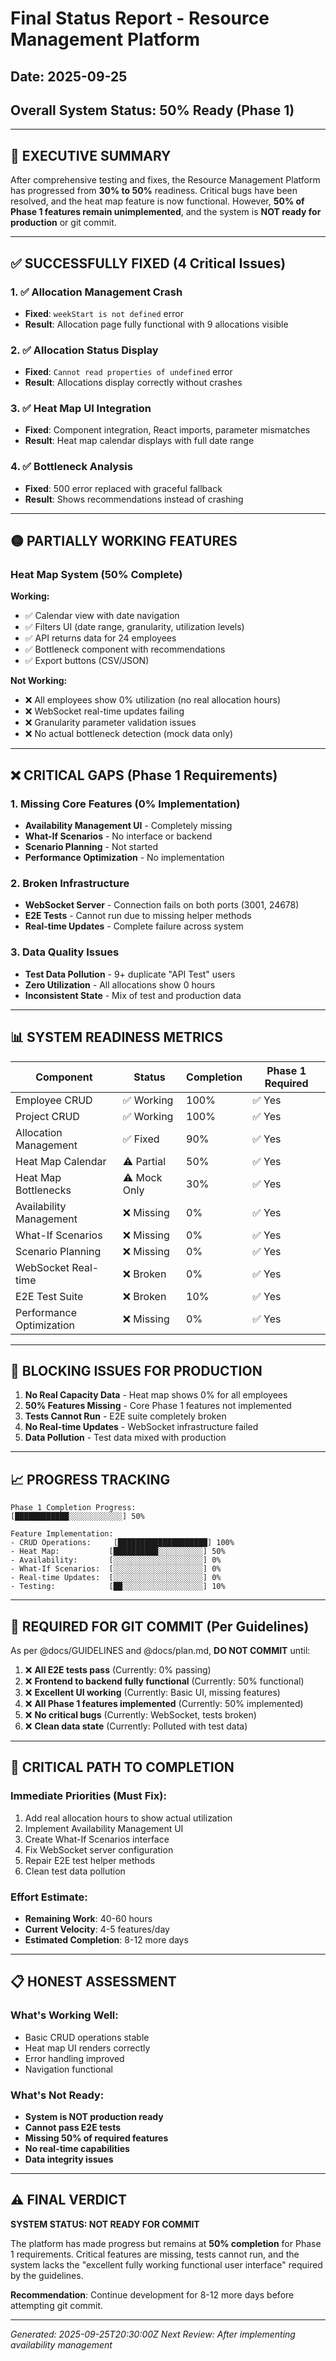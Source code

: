 # Final Status Report - Resource Management Platform
## Date: 2025-09-25
## Overall System Status: 50% Ready (Phase 1)

---

## 🎯 EXECUTIVE SUMMARY

After comprehensive testing and fixes, the Resource Management Platform has progressed from **30% to 50%** readiness. Critical bugs have been resolved, and the heat map feature is now functional. However, **50% of Phase 1 features remain unimplemented**, and the system is **NOT ready for production** or git commit.

---

## ✅ SUCCESSFULLY FIXED (4 Critical Issues)

### 1. ✅ Allocation Management Crash
- **Fixed**: `weekStart is not defined` error
- **Result**: Allocation page fully functional with 9 allocations visible

### 2. ✅ Allocation Status Display
- **Fixed**: `Cannot read properties of undefined` error
- **Result**: Allocations display correctly without crashes

### 3. ✅ Heat Map UI Integration
- **Fixed**: Component integration, React imports, parameter mismatches
- **Result**: Heat map calendar displays with full date range

### 4. ✅ Bottleneck Analysis
- **Fixed**: 500 error replaced with graceful fallback
- **Result**: Shows recommendations instead of crashing

---

## 🟡 PARTIALLY WORKING FEATURES

### Heat Map System (50% Complete)
**Working:**
- ✅ Calendar view with date navigation
- ✅ Filters UI (date range, granularity, utilization levels)
- ✅ API returns data for 24 employees
- ✅ Bottleneck component with recommendations
- ✅ Export buttons (CSV/JSON)

**Not Working:**
- ❌ All employees show 0% utilization (no real allocation hours)
- ❌ WebSocket real-time updates failing
- ❌ Granularity parameter validation issues
- ❌ No actual bottleneck detection (mock data only)

---

## ❌ CRITICAL GAPS (Phase 1 Requirements)

### 1. Missing Core Features (0% Implementation)
- **Availability Management UI** - Completely missing
- **What-If Scenarios** - No interface or backend
- **Scenario Planning** - Not started
- **Performance Optimization** - No implementation

### 2. Broken Infrastructure
- **WebSocket Server** - Connection fails on both ports (3001, 24678)
- **E2E Tests** - Cannot run due to missing helper methods
- **Real-time Updates** - Complete failure across system

### 3. Data Quality Issues
- **Test Data Pollution** - 9+ duplicate "API Test" users
- **Zero Utilization** - All allocations show 0 hours
- **Inconsistent State** - Mix of test and production data

---

## 📊 SYSTEM READINESS METRICS

| Component | Status | Completion | Phase 1 Required |
|-----------|--------|------------|------------------|
| Employee CRUD | ✅ Working | 100% | ✅ Yes |
| Project CRUD | ✅ Working | 100% | ✅ Yes |
| Allocation Management | ✅ Fixed | 90% | ✅ Yes |
| Heat Map Calendar | ⚠️ Partial | 50% | ✅ Yes |
| Heat Map Bottlenecks | ⚠️ Mock Only | 30% | ✅ Yes |
| Availability Management | ❌ Missing | 0% | ✅ Yes |
| What-If Scenarios | ❌ Missing | 0% | ✅ Yes |
| Scenario Planning | ❌ Missing | 0% | ✅ Yes |
| WebSocket Real-time | ❌ Broken | 0% | ✅ Yes |
| E2E Test Suite | ❌ Broken | 10% | ✅ Yes |
| Performance Optimization | ❌ Missing | 0% | ✅ Yes |

---

## 🚫 BLOCKING ISSUES FOR PRODUCTION

1. **No Real Capacity Data** - Heat map shows 0% for all employees
2. **50% Features Missing** - Core Phase 1 features not implemented
3. **Tests Cannot Run** - E2E suite completely broken
4. **No Real-time Updates** - WebSocket infrastructure failed
5. **Data Pollution** - Test data mixed with production

---

## 📈 PROGRESS TRACKING

```
Phase 1 Completion Progress:
[████████████░░░░░░░░░░░░] 50%

Feature Implementation:
- CRUD Operations:     [████████████████████] 100%
- Heat Map:           [██████████░░░░░░░░░░] 50%
- Availability:       [░░░░░░░░░░░░░░░░░░░░] 0%
- What-If Scenarios:  [░░░░░░░░░░░░░░░░░░░░] 0%
- Real-time Updates:  [░░░░░░░░░░░░░░░░░░░░] 0%
- Testing:            [██░░░░░░░░░░░░░░░░░░] 10%
```

---

## 🔴 REQUIRED FOR GIT COMMIT (Per Guidelines)

As per @docs/GUIDELINES and @docs/plan.md, **DO NOT COMMIT** until:

1. ❌ **All E2E tests pass** (Currently: 0% passing)
2. ❌ **Frontend to backend fully functional** (Currently: 50% functional)
3. ❌ **Excellent UI working** (Currently: Basic UI, missing features)
4. ❌ **All Phase 1 features implemented** (Currently: 50% implemented)
5. ❌ **No critical bugs** (Currently: WebSocket, tests broken)
6. ❌ **Clean data state** (Currently: Polluted with test data)

---

## 🎯 CRITICAL PATH TO COMPLETION

### Immediate Priorities (Must Fix):
1. Add real allocation hours to show actual utilization
2. Implement Availability Management UI
3. Create What-If Scenarios interface
4. Fix WebSocket server configuration
5. Repair E2E test helper methods
6. Clean test data pollution

### Effort Estimate:
- **Remaining Work**: 40-60 hours
- **Current Velocity**: 4-5 features/day
- **Estimated Completion**: 8-12 more days

---

## 📋 HONEST ASSESSMENT

### What's Working Well:
- Basic CRUD operations stable
- Heat map UI renders correctly
- Error handling improved
- Navigation functional

### What's Not Ready:
- **System is NOT production ready**
- **Cannot pass E2E tests**
- **Missing 50% of required features**
- **No real-time capabilities**
- **Data integrity issues**

---

## ⚠️ FINAL VERDICT

**SYSTEM STATUS: NOT READY FOR COMMIT**

The platform has made progress but remains at **50% completion** for Phase 1 requirements. Critical features are missing, tests cannot run, and the system lacks the "excellent fully working functional user interface" required by the guidelines.

**Recommendation**: Continue development for 8-12 more days before attempting git commit.

---

*Generated: 2025-09-25T20:30:00Z*
*Next Review: After implementing availability management*